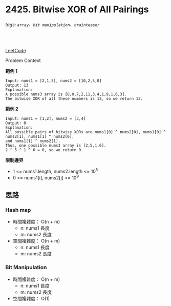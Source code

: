 # 2425. Bitwise XOR of All Pairings

###### tags: `array`、`bit manipulation`、`brainteaser`
<br>

[LeetCode](https://leetcode.com/problems/bitwise-xor-of-all-pairings/description/)

Problem Context

**範例 1**
```
Input: nums1 = [2,1,3], nums2 = [10,2,5,0]
Output: 13
Explanation:
A possible nums3 array is [8,0,7,2,11,3,4,1,9,1,6,3].
The bitwise XOR of all these numbers is 13, so we return 13.
```

**範例 2**
```
Input: nums1 = [1,2], nums2 = [3,4]
Output: 0
Explanation:
All possible pairs of bitwise XORs are nums1[0] ^ nums2[0], nums1[0] ^ nums2[1], nums1[1] ^ nums2[0],
and nums1[1] ^ nums2[1].
Thus, one possible nums3 array is [2,5,1,6].
2 ^ 5 ^ 1 ^ 6 = 0, so we return 0.
```

**限制邊界**
- 1 <= nums1.length, nums2.length <= 10<sup>5</sup>
- 0 <= nums1[i], nums2[j] <= 10<sup>9</sup>

## 思路

### Hash map

- 時間複雜度： O(n + m)
  - n: nums1 長度
  - m: nums2 長度
- 空間複雜度： O(n + m)
  - n: nums1 長度
  - m: nums2 長度

### Bit Manipulation

- 時間複雜度： O(n + m)
    - n: nums1 長度
    - m: nums2 長度
- 空間複雜度： O(1)
